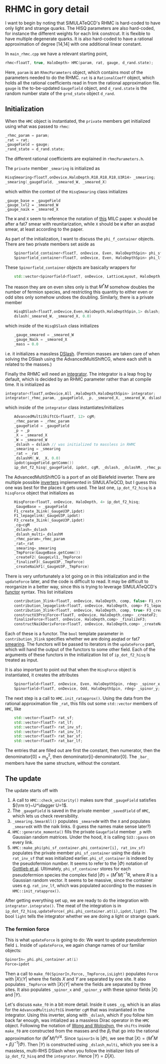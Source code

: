 # RHMC in gory detail

I want to begin by noting that SIMULATeQCD's RHMC is hard-coded to have only
light and strange quarks. The HISQ parameters are also hard-coded, for instance
the different weights for each link constrcut. It is flexible to have multiple
degenerate quarks. It is also hard-coded to have a rational approximation
of degree [14,14] with one additional linear constant.

In `main_rhmc.cpp` we have a relevant starting point,
```C++
rhmc<floatT, true, HaloDepth> HMC(param, rat, gauge, d_rand.state);
```
Here, `param` is an `RhmcParameters` object, which contains most of the parameters
needed to do the RHMC. `rat` is a `RationalCoeff` object, which holds all the
rational coefficients read in from the rational approximation file. `gauge` is
the to-be-updated `Gaugefield` object, and `d_rand.state` is the random
number state of the `grnd_state` object `d_rand`.


## Initialization

When the `HMC` object is instantiated, the `private` members get initialized using
what was passed to `rhmc`:
```C++
_rhmc_param = param;
_rat = rat;
_gaugeField = gauge;
_rand_state = d_rand.state;
```
The different rational coefficients are explained in `rhmcParameters.h`.

The `private` member `_smearing` is initialized as
```C++
HisqSmearing<floatT,onDevice,HaloDepth,R18,R18,R18,U3R14> _smearing;
_smearing(_gaugeField, _smeared_W, _smeared_X)
```
which within the context of the `HisqSmearing` class initializes
```
_gauge_base = _gaugeField 
_gauge_lvl2 = _smeared_W 
_gauge_naik = _smeared_X
```
The `W` and `X` seem to reference the notation of
[this](https://link.aps.org/doi/10.1103/PhysRevD.82.074501) MILC paper.
`W` should be after a fat7 smear with reunitarization, while `X` should
be `W` after an asqtad smear, at least according to the paper.

As part of the initialization, I want to discuss the `phi_f_container` objects. There
are two private members set aside as
```C++
    Spinorfield_container<floatT, onDevice, Even, HaloDepthSpin> phi_sf_container;
    Spinorfield_container<floatT, onDevice, Even, HaloDepthSpin> phi_lf_container;
```
These `Spinorfield_container` objects are basically wrappers for
```C++
    std::vector<Spinorfield<floatT, onDevice, LatticeLayout, HaloDepth, NStacks>>
```
The reason they are on even sites only is that $M^\dagger M$ somehow doubles the number
of fermion species, and restricting this quantity to either even or odd sites only
somehow undoes the doubling. Similarly, there is a private member
```C++
    HisqDSlash<floatT,onDevice,Even,HaloDepth,HaloDepthSpin,1> dslash;
    dslash(_smeared_W, _smeared_X, 0.0) 
```
which inside of the `HisqDSlash` class initializes
```C++
    _gauge_smeared = _smeared_W
    _gauge_Naik = _smeared_X
    _mass = 0.0 
```
i.e. it initializes a massless [DSlash](dslash.md). (Fermion masses are taken care of when solving
the DSlash using the AdvancedMultiShiftCG, where each shift is related to the masses.)

Finally the RHMC will need an [integrator](integrator.md). The integrator is a leap frog by default, which
is decided by an RHMC parameter rather than at compile time. It is initialized as
```C++
integrator<floatT,onDevice,All ,HaloDepth,HaloDepthSpin> integrator;
integrator(_rhmc_param, _gaugeField, _p, _smeared_X, _smeared_W, dslash, _rat, _smearing)
```
which inside of the `integrator` class instantiates/initializes
```C++
    AdvancedMultiShiftCG<floatT, 12> cgM;
    _rhmc_param = _rhmc_param
    _gaugeField = _gaugeField
    _p = _p
    _X = _smeared_X
    _W = _smeared_W
    _dslash = dslash // was initialized to massless in RHMC
    _smearing = _smearing
    _rat = _rat
    _dslashM(_W, _X, 0.0) 
    ipdot(gaugeField.getComm())    
    ip_dot_f2_hisq(_gaugeField, ipdot, cgM, _dslash, _dslashM, _rhmc_param, _rat, _smearing) 
```
The AdvancedMultiShiftCG is a port of an old Bielefeld inverter. There are multiple possible 
[inverters](inverter.md) implemented in SIMULATeQCD, but I guess this one was best for the places it gets used.
The last one, `ip_dot_f2_hisq` is a `hisqForce` object that initializes as
```C++
    HisqForce<floatT, onDevice, HaloDepth, 4> ip_dot_f2_hisq;
    _GaugeBase = _gaugeField
    F1_create_3Link(_GaugeU3P,ipdot)
    F1_lepagelink(_GaugeU3P,ipdot)
    F3_create_3Link(_GaugeU3P,ipdot)
    _cg=cgM 
    _dslash=_dslash
    _dslash_multi=_dslashM
    _rhmc_param=_rhmc_param
    _rat=_rat
    _smearing=_smearing
    _TmpForce(GaugeBase.getComm())
    _createF2(_GaugeLvl1,_TmpForce)
    _finalizeF3(_GaugeU3P,_TmpForce)
    _createNaikF1(_GaugeU3P,_TmpForce)
```
There is very unfortunately a lot going on in this initialization and in the `updateForce` later, and the code 
is difficult to read. It may be difficult to reorganize in a better way, since this is trying to leverage
SIMULATeQCD's [functor](../04_codeBase/functorSyntax.md) syntax. 
This list initializes
```C++
    contribution_3link<floatT, onDevice, HaloDepth, comp, false> F1_create_3Link;
    contribution_lepagelink<floatT, onDevice, HaloDepth, comp> F1_lepagelink;
    contribution_3link<floatT, onDevice, HaloDepth, comp, true> F3_create_3Link;
    constructU3ProjForce<floatT, onDevice, HaloDepth,comp> _createF2;
    finalizeForce<floatT, onDevice, HaloDepth,comp> _finalizeF3;
    constructNaikDerivForce<floatT, onDevice, HaloDepth,comp> _createNaikF1;
```
Each of these is a functor. The `bool` template parameter in `contribution_3link` specifies whether we are
doing asqtad or fat7 [smearing](../05_modules/gaugeSmearing.md). The functors will be passed to iterators in
the `updateForce` part, which will hand the output of the functors to some other field. Each of the arguments
of these functors in the initialization list of `ip_dot_f2_hisq` is treated as input.

It is also important to point out that when the `HisqForce` object is instantiated, it creates the attributes
```C++
    Spinorfield<floatT, onDevice, Even, HaloDepthSpin, rdeg> _spinor_x;
    Spinorfield<floatT, onDevice, Odd, HaloDepthSpin, rdeg> _spinor_y;
```

The next step is a call to `HMC.init_ratapprox()`. Using the data from the rational
approximation file `_rat`, this fills out some `std::vector` members of `HMC`, like
```C++
    std::vector<floatT> rat_sf;
    std::vector<floatT> rat_lf;
    std::vector<floatT> rat_inv_sf;
    std::vector<floatT> rat_inv_lf;
    std::vector<floatT> rat_bar_sf;
    std::vector<floatT> rat_bar_lf;
```
The entries that are filled out are first the constant, then numerator, then the
denominator[0] + $m_q^2$, then denominator[i]-denominator[0]. The `_bar_` members
have the same structure, without the constant.


## The update

The update starts off with

1. A call to `HMC::check_unitarity()` makes sure that `_gaugeField` satisfies ${\rm tr}~U^\dagger U=1$.
2. The `_gaugeField` is saved in the private member `_savedField` of `HMC`, which lets us check reversibility. 
3. `_smearing.SmearAll()` populates `_smearedW` with the `X` and populates `_smearedX` with the naik links. (I guess the names make sense later?)
4. `HMC::generate_momenta()` fills the private `Gaugefield` member `_p` with Gaussian random matrices. Under the hood, it is calling `SU3::gauss` on every link.
5. `HMC::make_phi(phi_sf_container.phi_container[i], rat_inv_sf)` populates the private member `phi_sf_container` using the data in `rat_inv_sf` that
    was initialized earlier. `phi_sf_container` is indexed by the pseudofermion number. It seems to refer to the $|\Phi\rangle$ notation
    of [Gottlieb et al](https://link.aps.org/doi/10.1103/PhysRevD.35.2531). Ultimately, `phi_sf_container` stores for each pseudofermion species the complex field
    $|\Phi\rangle=(M^\dagger M)^{-1} R$, where $R$ is a Gaussian random vector. It seems to be massive, since the container uses e.g. `rat_inv_lf`, which was
    populated according to the masses in `HMC::init_ratapprox()`.

After getting everything set up, we are ready to do the integration with `integrator.integrate()`. The meat
of the integration is in `ip_dot_f2_hisq.updateForce(_phi.phi_container.at(i),ipdot,light)`. The bool `light`
tells the integrator whether we are doing a light or strange quark.

### The fermion force

This is what `updateForce` is going to do: We want to update pseudofermion field `i`. Inside of `updateForce`, we again change names
of our familiar objects:
```C++
SpinorIn=_phi.phi_container.at(i)
Force=ipdot
```
Then a call to `make_f0(SpinorIn,Force,_TmpForce,isLight)` populates `Force` with $|X\rangle\langle Y|$ where the fields
$X$ and $Y$ are separated by one site. It also populates `_TmpForce` with $|X\rangle\langle Y|$ where the fields
are separated by three sites. It also populates `_spinor_x` and `_spinor_y` with these spinor fields $|X\rangle$
and $|Y\rangle$.

Let's discuss `make_f0` in a bit more detail. Inside it uses `_cg`, which is an alias for the `AdvancedMultishiftCG`
inverter `cgM` that was instantiated in the integrator. Using this inverter, along with `_dslash`, which if you follow him
back far enough, was intialized as a massless Dirac operator in the `HMC` object. Following the notation
of [Wong and Woloshyn](http://arxiv.org/abs/0710.0737), the `shifts` inside `make_f0` are constructed from the masses
and the $\beta_l$ that go into the rational approximation for $(M^\dagger M)^{n_f/4}$. Since `SpinorIn` is $|\Phi\rangle$,
we see that $|X\rangle=(M^\dagger M+\beta_l)^{-1}|\Phi\rangle$. Then $|Y\rangle$ is constructed using `_dslash_multi`,
which you see is a massless, multi-RHS DSlash when you follow the initializer lists of `ip_dot_f2_hisq` and the `integrator`. 
Hence $|Y\rangle=D|X\rangle$. 


